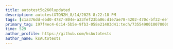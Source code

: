 ```yaml
---
title: autotest5q260lupdated
description: autotestXTQN2H_8/14/2025 8:22:18 PM
tags: [c1a376dd-ebd0-4787-804e-a23fef23ba06:d1e7ae78-4202-470c-bf32-eef58f395288/9fa7ee94-dd61-4dcb-bd6f-d6fce4c53cf5]
primary_tag: 197f4ec4-6c14-5b5e-9fb3-058e21403d41:tech/73554900100700000996/67838200100800006287
time: 529
author_profile: https://github.com/ksAutotests
author_name: ksAutotests
---
```

